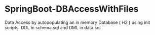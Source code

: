 # SpringBoot-DBAccessWithFiles

Data Access by autopopulating an in memory Database ( H2 ) using init scripts.
DDL in schema.sql  and DML in data.sql

